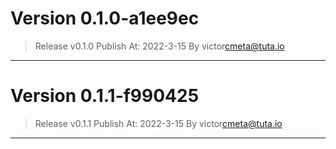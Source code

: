 
# Version 0.1.0-a1ee9ec
    
> Release v0.1.0
 Publish At: 2022-3-15 By victor<cmeta@tuta.io>
---

# Version 0.1.1-f990425
    
> Release v0.1.1
 Publish At: 2022-3-15 By victor<cmeta@tuta.io>
---
